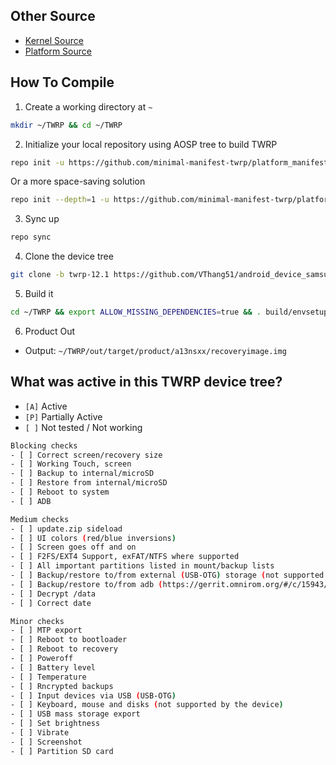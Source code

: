 ## Other Source 
- [Kernel Source](https://github.com/VThang51/android_kernel_samsung_a13xx)
- [Platform Source](https://github.com/VThang51/android_platform_samsung_a13)

## How To Compile
1. Create a working directory at `~`
```bash
mkdir ~/TWRP && cd ~/TWRP
```

2. Initialize your local repository using AOSP tree to build TWRP
```bash
repo init -u https://github.com/minimal-manifest-twrp/platform_manifest_twrp_aosp.git -b twrp-12.1
```
Or a more space-saving solution
```bash
repo init --depth=1 -u https://github.com/minimal-manifest-twrp/platform_manifest_twrp_aosp.git -b twrp-12.1
```

3. Sync up
```bash
repo sync
```

4. Clone the device tree
```bash
git clone -b twrp-12.1 https://github.com/VThang51/android_device_samsung_a13nsxx.git device/samsung/a13nsxx
```

5. Build it
```bash
cd ~/TWRP && export ALLOW_MISSING_DEPENDENCIES=true && . build/envsetup.sh && lunch twrp_a13nsxx-eng && mka recoveryimage
```

6. Product Out
- Output: `~/TWRP/out/target/product/a13nsxx/recoveryimage.img`
## What was active in this TWRP device tree?
- `[A]` Active
- `[P]` Partially Active
- `[ ]` Not tested / Not working
```bash
Blocking checks
- [ ] Correct screen/recovery size
- [ ] Working Touch, screen
- [ ] Backup to internal/microSD
- [ ] Restore from internal/microSD
- [ ] Reboot to system
- [ ] ADB

Medium checks
- [ ] update.zip sideload
- [ ] UI colors (red/blue inversions)
- [ ] Screen goes off and on
- [ ] F2FS/EXT4 Support, exFAT/NTFS where supported
- [ ] All important partitions listed in mount/backup lists
- [ ] Backup/restore to/from external (USB-OTG) storage (not supported by the device)
- [ ] Backup/restore to/from adb (https://gerrit.omnirom.org/#/c/15943/)
- [ ] Decrypt /data
- [ ] Correct date

Minor checks
- [ ] MTP export
- [ ] Reboot to bootloader
- [ ] Reboot to recovery
- [ ] Poweroff
- [ ] Battery level
- [ ] Temperature
- [ ] Rncrypted backups
- [ ] Input devices via USB (USB-OTG)
- [ ] Keyboard, mouse and disks (not supported by the device)
- [ ] USB mass storage export
- [ ] Set brightness
- [ ] Vibrate
- [ ] Screenshot
- [ ] Partition SD card
```
